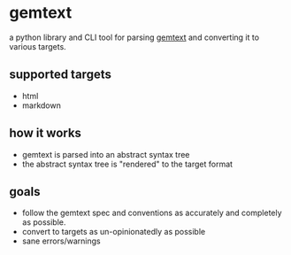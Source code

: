 # gemtext

a python library and CLI tool for parsing
[gemtext](https://geminiprotocol.net/docs/gemtext.gmi) and converting it to
various targets.

## supported targets

- html
- markdown

## how it works

- gemtext is parsed into an abstract syntax tree
- the abstract syntax tree is "rendered" to the target format

## goals

- follow the gemtext spec and conventions as accurately and completely as
  possible.
- convert to targets as un-opinionatedly as possible
- sane errors/warnings

